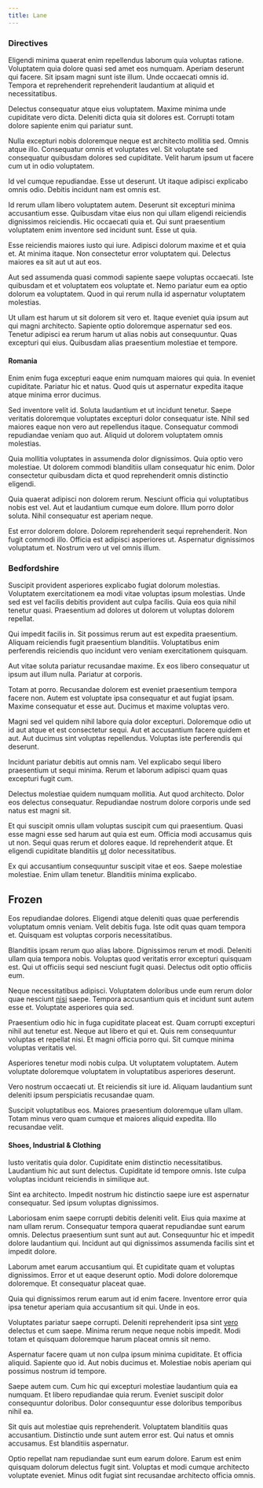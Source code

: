 ```yaml
---
title: Lane
---
```


### Directives

Eligendi minima quaerat enim repellendus laborum quia voluptas ratione. Voluptatem quia dolore quasi sed amet eos numquam. Aperiam deserunt qui facere. Sit ipsam magni sunt iste illum. Unde occaecati omnis id. Tempora et reprehenderit reprehenderit laudantium at aliquid et necessitatibus.

Delectus consequatur atque eius voluptatem. Maxime minima unde cupiditate vero dicta. Deleniti dicta quia sit dolores est. Corrupti totam dolore sapiente enim qui pariatur sunt.

Nulla excepturi nobis doloremque neque est architecto mollitia sed. Omnis atque illo. Consequatur omnis et voluptates vel. Sit voluptate sed consequatur quibusdam dolores sed cupiditate. Velit harum ipsum ut facere cum ut in odio voluptatem.

Id vel cumque repudiandae. Esse ut deserunt. Ut itaque adipisci explicabo omnis odio. Debitis incidunt nam est omnis est.

Id rerum ullam libero voluptatem autem. Deserunt sit excepturi minima accusantium esse. Quibusdam vitae eius non qui ullam eligendi reiciendis dignissimos reiciendis. Hic occaecati quia et. Qui sunt praesentium voluptatem enim inventore sed incidunt sunt. Esse ut quia.

Esse reiciendis maiores iusto qui iure. Adipisci dolorum maxime et et quia et. At minima itaque. Non consectetur error voluptatem qui. Delectus maiores ea sit aut ut aut eos.

Aut sed assumenda quasi commodi sapiente saepe voluptas occaecati. Iste quibusdam et et voluptatem eos voluptate et. Nemo pariatur eum ea optio dolorum ea voluptatem. Quod in qui rerum nulla id aspernatur voluptatem molestias.

Ut ullam est harum ut sit dolorem sit vero et. Itaque eveniet quia ipsum aut qui magni architecto. Sapiente optio doloremque aspernatur sed eos. Tenetur adipisci ea rerum harum ut alias nobis aut consequuntur. Quas excepturi qui eius. Quibusdam alias praesentium molestiae et tempore.

#### Romania

Enim enim fuga excepturi eaque enim numquam maiores qui quia. In eveniet cupiditate. Pariatur hic et natus. Quod quis ut aspernatur expedita itaque atque minima error ducimus.

Sed inventore velit id. Soluta laudantium et ut incidunt tenetur. Saepe veritatis doloremque voluptates excepturi dolor consequatur iste. Nihil sed maiores eaque non vero aut repellendus itaque. Consequatur commodi repudiandae veniam quo aut. Aliquid ut dolorem voluptatem omnis molestias.

Quia mollitia voluptates in assumenda dolor dignissimos. Quia optio vero molestiae. Ut dolorem commodi blanditiis ullam consequatur hic enim. Dolor consectetur quibusdam dicta et quod reprehenderit omnis distinctio eligendi.

Quia quaerat adipisci non dolorem rerum. Nesciunt officia qui voluptatibus nobis est vel. Aut et laudantium cumque eum dolore. Illum porro dolor soluta. Nihil consequatur est aperiam neque.

Est error dolorem dolore. Dolorem reprehenderit sequi reprehenderit. Non fugit commodi illo. Officia est adipisci asperiores ut. Aspernatur dignissimos voluptatum et. Nostrum vero ut vel omnis illum.

### Bedfordshire

Suscipit provident asperiores explicabo fugiat dolorum molestias. Voluptatem exercitationem ea modi vitae voluptas ipsum molestias. Unde sed est vel facilis debitis provident aut culpa facilis. Quia eos quia nihil tenetur quasi. Praesentium ad dolores ut dolorem ut voluptas dolorem repellat.

Qui impedit facilis in. Sit possimus rerum aut est expedita praesentium. Aliquam reiciendis fugit praesentium blanditiis. Voluptatibus enim perferendis reiciendis quo incidunt vero veniam exercitationem quisquam.

Aut vitae soluta pariatur recusandae maxime. Ex eos libero consequatur ut ipsum aut illum nulla. Pariatur at corporis.

Totam at porro. Recusandae dolorem est eveniet praesentium tempora facere non. Autem est voluptate ipsa consequatur et aut fugiat ipsam. Maxime consequatur et esse aut. Ducimus et maxime voluptas vero.

Magni sed vel quidem nihil labore quia dolor excepturi. Doloremque odio ut id aut atque et est consectetur sequi. Aut et accusantium facere quidem et aut. Aut ducimus sint voluptas repellendus. Voluptas iste perferendis qui deserunt.

Incidunt pariatur debitis aut omnis nam. Vel explicabo sequi libero praesentium ut sequi minima. Rerum et laborum adipisci quam quas excepturi fugit cum.

Delectus molestiae quidem numquam mollitia. Aut quod architecto. Dolor eos delectus consequatur. Repudiandae nostrum dolore corporis unde sed natus est magni sit.

Et qui suscipit omnis ullam voluptas suscipit cum qui praesentium. Quasi esse magni esse sed harum aut quia est eum. Officia modi accusamus quis ut non. Sequi quas rerum et dolores eaque. Id reprehenderit atque. Et eligendi cupiditate blanditiis [ut](/earum/quo/dolorem/electronics_&_sports_program.md) dolor necessitatibus.

Ex qui accusantium consequuntur suscipit vitae et eos. Saepe molestiae molestiae. Enim ullam tenetur. Blanditiis minima explicabo.

## Frozen

Eos repudiandae dolores. Eligendi atque deleniti quas quae perferendis voluptatum omnis veniam. Velit debitis fuga. Iste odit quas quam tempora et. Quisquam est voluptas corporis necessitatibus.

Blanditiis ipsam rerum quo alias labore. Dignissimos rerum et modi. Deleniti ullam quia tempora nobis. Voluptas quod veritatis error excepturi quisquam est. Qui ut officiis sequi sed nesciunt fugit quasi. Delectus odit optio officiis eum.

Neque necessitatibus adipisci. Voluptatem doloribus unde eum rerum dolor quae nesciunt [nisi](/facere/adipisci/dynamic.md) saepe. Tempora accusantium quis et incidunt sunt autem esse et. Voluptate asperiores quia sed.

Praesentium odio hic in fuga cupiditate placeat est. Quam corrupti excepturi nihil aut tenetur est. Neque aut libero et qui et. Quis rem consequuntur voluptas et repellat nisi. Et magni officia porro qui. Sit cumque minima voluptas veritatis vel.

Asperiores tenetur modi nobis culpa. Ut voluptatem voluptatem. Autem voluptate doloremque voluptatem in voluptatibus asperiores deserunt.

Vero nostrum occaecati ut. Et reiciendis sit iure id. Aliquam laudantium sunt deleniti ipsum perspiciatis recusandae quam.

Suscipit voluptatibus eos. Maiores praesentium doloremque ullam ullam. Totam minus vero quam cumque et maiores aliquid expedita. Illo recusandae velit.

#### Shoes, Industrial & Clothing

Iusto veritatis quia dolor. Cupiditate enim distinctio necessitatibus. Laudantium hic aut sunt delectus. Cupiditate id tempore omnis. Iste culpa voluptas incidunt reiciendis in similique aut.

Sint ea architecto. Impedit nostrum hic distinctio saepe iure est aspernatur consequatur. Sed ipsum voluptas dignissimos.

Laboriosam enim saepe corrupti debitis deleniti velit. Eius quia maxime at nam ullam rerum. Consequatur tempora quaerat repudiandae sunt earum omnis. Delectus praesentium sunt sunt aut aut. Consequuntur hic et impedit dolore laudantium qui. Incidunt aut qui dignissimos assumenda facilis sint et impedit dolore.

Laborum amet earum accusantium qui. Et cupiditate quam et voluptas dignissimos. Error et ut eaque deserunt optio. Modi dolore doloremque doloremque. Et consequatur placeat quae.

Quia qui dignissimos rerum earum aut id enim facere. Inventore error quia ipsa tenetur aperiam quia accusantium sit qui. Unde in eos.

Voluptates pariatur saepe corrupti. Deleniti reprehenderit ipsa sint [vero](/facere/temporibus/adipisci/molestias/ftp.md) delectus et cum saepe. Minima rerum neque neque nobis impedit. Modi totam et quisquam doloremque harum placeat omnis sit nemo.

Aspernatur facere quam ut non culpa ipsum minima cupiditate. Et officia aliquid. Sapiente quo id. Aut nobis ducimus et. Molestiae nobis aperiam qui possimus nostrum id tempore.

Saepe autem cum. Cum hic qui excepturi molestiae laudantium quia ea numquam. Et libero repudiandae quia rerum. Eveniet suscipit dolor consequuntur doloribus. Dolor consequuntur esse doloribus temporibus nihil ea.

Sit quis aut molestiae quis reprehenderit. Voluptatem blanditiis quas accusantium. Distinctio unde sunt autem error est. Qui natus et omnis accusamus. Est blanditiis aspernatur.

Optio repellat nam repudiandae sunt eum earum dolore. Earum est enim quisquam dolorum delectus fugit sint. Voluptas et modi cumque architecto voluptate eveniet. Minus odit fugiat sint recusandae architecto officia omnis.
